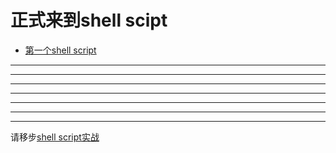 # 正式来到shell scipt
- [第一个shell script](./first-shellscript.md)






---
----
---
---
---
---
---
请移步[shell script实战](../../shell/summary.md)
